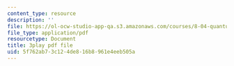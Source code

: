 ```yaml
---
content_type: resource
description: ''
file: https://ol-ocw-studio-app-qa.s3.amazonaws.com/courses/8-04-quantum-physics-i-spring-2016/5f762ab73c124de816b8961e4eeb505a_fXlzY2l1-4w.pdf
file_type: application/pdf
resourcetype: Document
title: 3play pdf file
uid: 5f762ab7-3c12-4de8-16b8-961e4eeb505a
---
```

